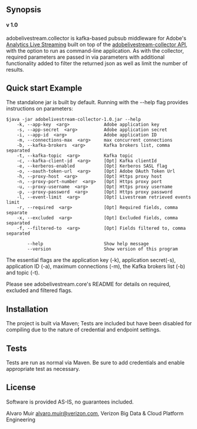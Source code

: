 ## Synopsis
#### v 1.0

adobelivestream.collector is kafka-based pubsub middleware for Adobe's
[Analytics Live Streaming](https://marketing.adobe.com/developer/documentation/analytics-live-stream/overview-1)
built on top of the [adobelivestream-collector API](https://onestash.verizon.com/users/v603497/repos/adobelivestreamticket), with the option to run as command-line application.
As with the collector, required parameters are passed in via parameters with additional functionality added to filter the returned json as well as limit the number of results.

## Quick start Example

The standalone jar is built by default. Running with the --help flag provides instructions on parameters:

```
$java -jar adobelivestream-collector-1.0.jar --help
    -k, --app-key  <arg>             Adobe application key
    -s, --app-secret  <arg>          Adobe application secret
    -i, --app-id  <arg>              Adobe application ID
    -m, --connections-max  <arg>     max concurrent connections
    -b, --kafka-brokers  <arg>       Kafka brokers list, comma separated
    -t, --kafka-topic  <arg>         Kafka topic
    -c, --kafka-client-id  <arg>     [Opt] Kafka clientId
    -e, --kerberos-enabled           [Opt] Kerberos SASL flag
    -o, --oauth-token-url  <arg>     [Opt] Adobe OAuth Token Url
    -h, --proxy-host  <arg>          [Opt] Https proxy host
    -n, --proxy-port-number  <arg>   [Opt] Https proxy port
    -u, --proxy-username  <arg>      [Opt] Https proxy username
    -p, --proxy-password  <arg>      [Opt] Https proxy password
    -l, --event-limit  <arg>         [Opt] Livestream retrieved events limit
    -r, --required  <arg>            [Opt] Required fields, comma separate
    -x, --excluded  <arg>            [Opt] Excluded fields, comma separated
    -f, --filtered-to  <arg>         [Opt] Fields filtered to, comma separated
    
        --help                       Show help message
        --version                    Show version of this program
```
The essential flags are the application key (-k), application secret(-s), application ID (-a), maximum connections (-m), the Kafka brokers list (-b) and topic (-t).

Please see adobelivestream.core's README for details on required, excluded and filtered flags.


## Installation

The project is built via Maven; Tests are included but have been disabled for compiling due to the nature of credential 
and endpoint settings.

## Tests

Tests are run as normal via Maven. Be sure to add credentials and enable appropriate test as necessary.

## License

Software is provided AS-IS, no guarantees included.


Alvaro Muir <alvaro.muir@verizon.com>, Verizon Big Data & Cloud Platform Engineering